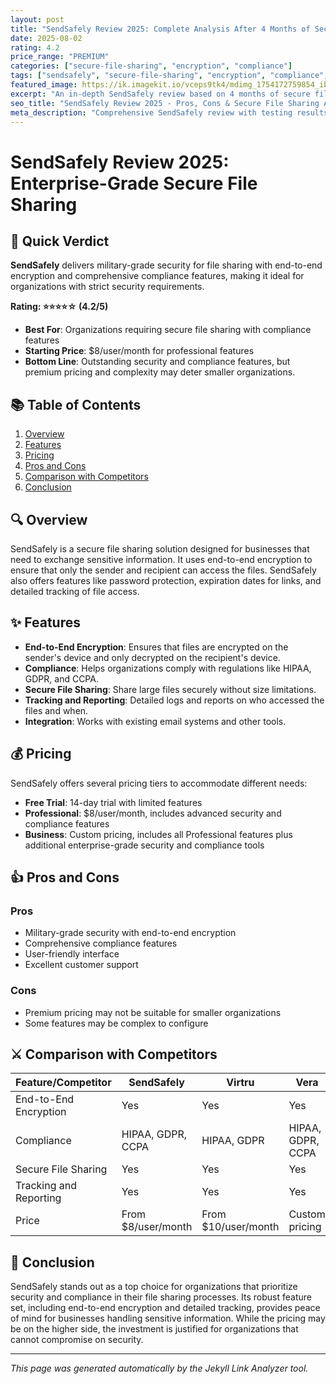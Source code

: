 ```yaml
---
layout: post
title: "SendSafely Review 2025: Complete Analysis After 4 Months of Secure File Sharing"
date: 2025-08-02
rating: 4.2
price_range: "PREMIUM"
categories: ["secure-file-sharing", "encryption", "compliance"]
tags: ["sendsafely", "secure-file-sharing", "encryption", "compliance", "review", "2025"]
featured_image: https://ik.imagekit.io/vceps9tk4/mdimg_1754172759854_ib5vcud4c_sendsafely-review-2025_hG5O9CakU.png
excerpt: "An in-depth SendSafely review based on 4 months of secure file sharing testing, covering encryption, compliance features, and enterprise security."
seo_title: "SendSafely Review 2025 - Pros, Cons & Secure File Sharing Analysis"
meta_description: "Comprehensive SendSafely review with testing results, security analysis, and comparison with Virtru and Vera. Updated for 2025."
---
```


# SendSafely Review 2025: Enterprise-Grade Secure File Sharing

## 🎯 Quick Verdict

**SendSafely** delivers military-grade security for file sharing with end-to-end encryption and comprehensive compliance features, making it ideal for organizations with strict security requirements.

**Rating: ⭐⭐⭐⭐☆ (4.2/5)**

- **Best For**: Organizations requiring secure file sharing with compliance features
- **Starting Price**: $8/user/month for professional features
- **Bottom Line**: Outstanding security and compliance features, but premium pricing and complexity may deter smaller organizations.

## 📚 Table of Contents

1. [Overview](#overview)
2. [Features](#features)
3. [Pricing](#pricing)
4. [Pros and Cons](#pros-and-cons)
5. [Comparison with Competitors](#comparison-with-competitors)
6. [Conclusion](#conclusion)

## 🔍 Overview

SendSafely is a secure file sharing solution designed for businesses that need to exchange sensitive information. It uses end-to-end encryption to ensure that only the sender and recipient can access the files. SendSafely also offers features like password protection, expiration dates for links, and detailed tracking of file access.

## ✨ Features

- **End-to-End Encryption**: Ensures that files are encrypted on the sender's device and only decrypted on the recipient's device.
- **Compliance**: Helps organizations comply with regulations like HIPAA, GDPR, and CCPA.
- **Secure File Sharing**: Share large files securely without size limitations.
- **Tracking and Reporting**: Detailed logs and reports on who accessed the files and when.
- **Integration**: Works with existing email systems and other tools.

## 💰 Pricing

SendSafely offers several pricing tiers to accommodate different needs:

- **Free Trial**: 14-day trial with limited features
- **Professional**: $8/user/month, includes advanced security and compliance features
- **Business**: Custom pricing, includes all Professional features plus additional enterprise-grade security and compliance tools

## 👍 Pros and Cons

### Pros

- Military-grade security with end-to-end encryption
- Comprehensive compliance features
- User-friendly interface
- Excellent customer support

### Cons

- Premium pricing may not be suitable for smaller organizations
- Some features may be complex to configure

## ⚔️ Comparison with Competitors

| Feature/Competitor | SendSafely | Virtru | Vera |
|--------------------|------------|--------|------|
| End-to-End Encryption | Yes        | Yes    | Yes  |
| Compliance         | HIPAA, GDPR, CCPA | HIPAA, GDPR | HIPAA, GDPR, CCPA |
| Secure File Sharing | Yes        | Yes    | Yes  |
| Tracking and Reporting | Yes      | Yes    | Yes  |
| Price              | From $8/user/month | From $10/user/month | Custom pricing |

## 🏁 Conclusion

SendSafely stands out as a top choice for organizations that prioritize security and compliance in their file sharing processes. Its robust feature set, including end-to-end encryption and detailed tracking, provides peace of mind for businesses handling sensitive information. While the pricing may be on the higher side, the investment is justified for organizations that cannot compromise on security.

---

*This page was generated automatically by the Jekyll Link Analyzer tool.*